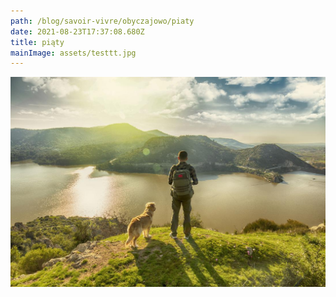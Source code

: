 ```yaml
---
path: /blog/savoir-vivre/obyczajowo/piaty
date: 2021-08-23T17:37:08.680Z
title: piąty
mainImage: assets/testtt.jpg
---
```

![](assets/man-walking-dog.jpg)